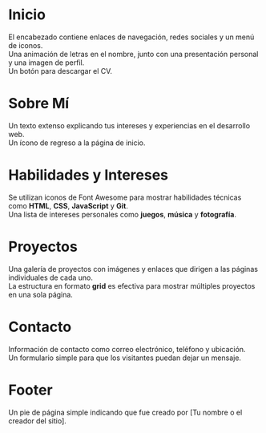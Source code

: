 # Inicio

El encabezado contiene enlaces de navegación, redes sociales y un menú de iconos.  
Una animación de letras en el nombre, junto con una presentación personal y una imagen de perfil.  
Un botón para descargar el CV.

# Sobre Mí

Un texto extenso explicando tus intereses y experiencias en el desarrollo web.  
Un ícono de regreso a la página de inicio.

# Habilidades y Intereses

Se utilizan iconos de Font Awesome para mostrar habilidades técnicas como **HTML**, **CSS**, **JavaScript** y **Git**.  
Una lista de intereses personales como **juegos**, **música** y **fotografía**.

# Proyectos

Una galería de proyectos con imágenes y enlaces que dirigen a las páginas individuales de cada uno.  
La estructura en formato **grid** es efectiva para mostrar múltiples proyectos en una sola página.

# Contacto

Información de contacto como correo electrónico, teléfono y ubicación.  
Un formulario simple para que los visitantes puedan dejar un mensaje.

# Footer

Un pie de página simple indicando que fue creado por [Tu nombre o el creador del sitio].
